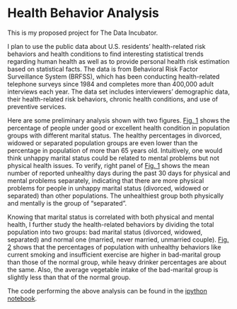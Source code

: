 # Health Behavior Analysis

This is my proposed project for The Data Incubator.

I plan to use the public data about U.S. residents’ health-related risk behaviors and health conditions to find interesting statistical trends regarding human health as well as to provide personal health risk estimation based on statistical facts. The data is from Behavioral Risk Factor Surveillance System (BRFSS), which has been conducting health-related telephone surveys since 1984 and completes more than 400,000 adult interviews each year. The data set includes interviewers’ demographic data, their health-related risk behaviors, chronic health conditions, and use of preventive services. 

Here are some preliminary analysis shown with two figures. [Fig. 1](https://github.com/seedlingfl/Health-Behavior-Analysis/edit/master/marital_healthpercent.pdf) shows the percentage of people under good or excellent health condition in population groups with different marital status. The healthy percentages in divorced, widowed or separated population groups are even lower than the percentage in population of more than 65 years old. Intuitively, one would think unhappy marital status could be related to mental problems but not physical health issues. To verify, right panel of [Fig. 1](https://github.com/seedlingfl/Health-Behavior-Analysis/edit/master/marital_healthpercent.pdf) shows the mean number of reported unhealthy days during the past 30 days for physical and mental problems separately, indicating that there are more physical problems for people in unhappy marital status (divorced, widowed or separated) than other populations. The unhealthiest group both physically and mentally is the group of “separated”. 

Knowing that marital status is correlated with both physical and mental health, I further study the health-related behaviors by dividing the total population into two groups: bad marital status (divorced, widowed, separated) and normal one (married, never married, unmarried couple). [Fig. 2](https://github.com/seedlingfl/Health-Behavior-Analysis/edit/master/marital_healthbehavior.pdf) shows that the percentages of population with unhealthy behaviors like current smoking and insufficient exercise are higher in bad-marital group than those of the normal group, while heavy drinker percentages are about the same. Also, the average vegetable intake of the bad-marital group is slightly less than that of the normal group. 

The code performing the above analysis can be found in the [ipython notebook](https://github.com/seedlingfl/Health-Behavior-Analysis/blob/master/Data_Incubator_Project.ipynb).
